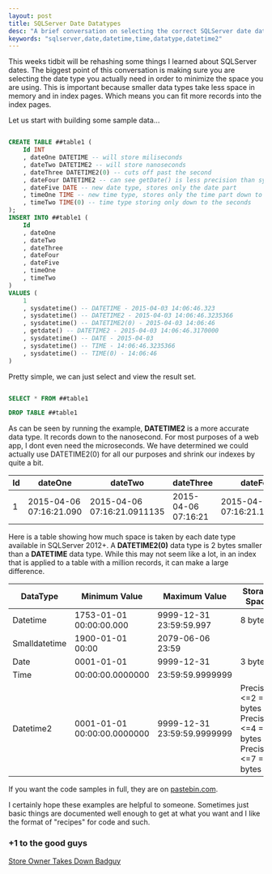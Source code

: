 ```yaml
---
layout: post
title: SQLServer Date Datatypes
desc: "A brief conversation on selecting the correct SQLServer date datatypes"
keywords: "sqlserver,date,datetime,time,datatype,datetime2"
---
```


This weeks tidbit will be rehashing some things I learned about SQLServer dates.  The biggest point of this conversation is making sure you are selecting the date type you actually need in order to minimize the space you are using.  This is important because smaller data types take less space in memory and in index pages.  Which means you can fit more records into the index pages.

Let us start with building some sample data...

```sql

CREATE TABLE ##table1 (
	Id INT
	, dateOne DATETIME -- will store miliseconds
	, dateTwo DATETIME2 -- will store nanoseconds
	, dateThree DATETIME2(0) -- cuts off past the second
	, dateFour DATETIME2 -- can see getDate() is less precision than sysDateTime()
	, dateFive DATE -- new date type, stores only the date part
	, timeOne TIME -- new time type, stores only the time part down to nanoseconds
	, timeTwo TIME(0) -- time type storing only down to the seconds
);
INSERT INTO ##table1 (
	Id
	, dateOne
	, dateTwo
	, dateThree
	, dateFour
	, dateFive
	, timeOne
	, timeTwo
)
VALUES (
    1
	, sysdatetime() -- DATETIME - 2015-04-03 14:06:46.323
	, sysdatetime() -- DATETIME2 - 2015-04-03 14:06:46.3235366
	, sysdatetime() -- DATETIME2(0) - 2015-04-03 14:06:46
	, getdate() -- DATETIME2 - 2015-04-03 14:06:46.3170000
	, sysdatetime() -- DATE - 2015-04-03
	, sysdatetime() -- TIME - 14:06:46.3235366
	, sysdatetime() -- TIME(0) - 14:06:46
)

```

Pretty simple, we can just select and view the result set.

```sql

SELECT * FROM ##table1

DROP TABLE ##table1

```

As can be seen by running the example, **DATETIME2** is a more accurate data type.  It records down to the nanosecond.  For most purposes of a web app, I dont even need the microseconds.  We have determined we could actually use DATETIME2(0) for all our purposes and shrink our indexes by quite a bit.

|Id|dateOne|dateTwo|dateThree|dateFour|dateFive|timeOne|timeTwo|
|--|-------|-------|---------|--------|--------|-------|-------|
|1|2015-04-06 07:16:21.090|2015-04-06 07:16:21.0911135|2015-04-06 07:16:21|2015-04-06 07:16:21.1000000|2015-04-06|07:16:21.0911135|07:16:21|

Here is a table showing how much space is taken by each date type available in SQLServer 2012+.  A **DATETIME2(0)** data type is 2 bytes smaller than a **DATETIME** data type.  While this may not seem like a lot, in an index that is applied to a table with a million records, it can make a large difference.

|DataType|Minimum Value|Maximum Value|Storage Space|
|--------|-------------|-------------|-------------|
|Datetime|1753-01-01 00:00:00.000|9999-12-31 23:59:59.997|8 bytes|
|Smalldatetime|1900-01-01 00:00|2079-06-06 23:59|
|Date|0001-01-01|9999-12-31|3 bytes|
|Time|00:00:00.0000000|23:59:59.9999999|
|Datetime2|0001-01-01 00:00:00.0000000|9999-12-31 23:59:59.9999999|Precision <=2 = 6 bytes<br />Precision <=4 = 7 bytes<br />Precision <=7 = 8 bytes|

If you want the code samples in full, they are on [pastebin.com](http://pastebin.com/HFnRzKki).

I certainly hope these examples are helpful to someone.  Sometimes just basic things are documented well enough to get at what you want and I like the format of "recipes" for code and such.

### +1 to the good guys
[Store Owner Takes Down Badguy](http://wkrn.com/2015/03/31/la-vergne-store-owner-shoots-kills-man-after-box-cutter-attack/)
